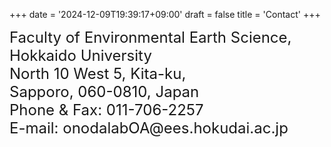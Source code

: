 +++
date = '2024-12-09T19:39:17+09:00'
draft = false
title = 'Contact'
+++

<div style="font-size: 24px;">
Faculty of Environmental Earth Science, Hokkaido University<br>
North 10 West 5, Kita-ku,<br>
Sapporo, 060-0810, Japan<br>
Phone & Fax: 011-706-2257<br>
E-mail: onodalabOA@ees.hokudai.ac.jp
</div>
